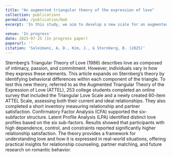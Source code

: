 ```yaml
---
title: "An augmented triangular theory of the expression of love"
collection: publications
permalink: /publication/bob
excerpt: 'In this study, we aim to develop a new scale for an augmented triangular theory of the expression of love (ATTELS) and conduct an LPA analysis to check the different types of latent profiles using the scale. 
'
venue: 'In progress'
date: 2025-07-25 (In progress paper)
paperurl: ''
citation: 'Soleimani, A, D., Kim, J., & Sternberg, B. (2025)'
---
```

Sternberg’s Triangular Theory of Love (1986) describes love as composed of intimacy, passion, and commitment. However, individuals vary in how they express these elements. This article expands on Sternberg’s theory by identifying behavioral differences within each component of the triangle. To test this new theory, referred to as the Augmented Triangular Theory of the Expression of Love (ATTEL), 253 college students completed an online survey that included the Triangular Love Scale and a newly created 60-item ATTEL Scale, assessing both their current and ideal relationships. They also completed a short inventory measuring relationship and partner satisfaction. Confirmatory Factor Analysis (CFA) supported the six-subfactor structure. Latent Profile Analysis (LPA) identified distinct love profiles based on the six sub-factors. Results showed that participants with high dependence, control, and constraints reported significantly higher relationship satisfaction. The theory provides a framework for understanding love and how it is expressed in real-world situations, offering practical insights for relationship counseling, partner matching, and future research on romantic behavior.
